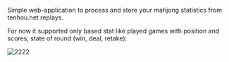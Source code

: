 Simple web-application to process and store your mahjong statistics from tenhou.net replays.

For now it supported only based stat like played games with position and scores,
state of round (win, deal, retake):

![2222](https://cloud.githubusercontent.com/assets/475367/15628528/af289028-2535-11e6-9e30-a713ceec0a51.png)